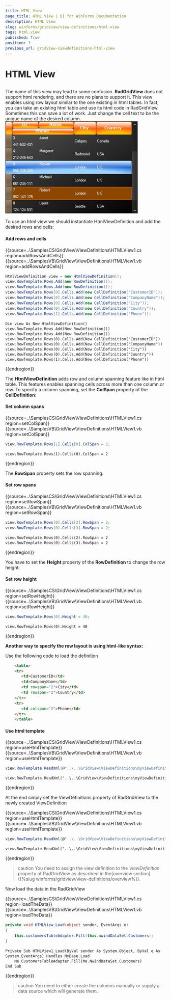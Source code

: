 ```yaml
---
title: HTML View
page_title: HTML View | UI for WinForms Documentation
description: HTML View
slug: winforms/gridview/view-definitions/html-view
tags: html,view
published: True
position: 3
previous_url: gridview-viewdefinitions-html-view
---
```


# HTML View



## 

The name of this view may lead to some confusion. __RadGridView__ does not support html rendering, and there are no plans to support it. This view enables using row layout similar to the one existing in html tables. In fact, you can take an existing html table and use its html code in RadGridView. Sometimes this can save a lot of work. Just change the cell text to be the unique name of the desired column.<br>![gridview-viewdefinitions-html-view 001](images/gridview-viewdefinitions-html-view001.jpg)

To use an html view we should instantiate HtmlViewDefinition and add the desired rows and cells:

#### Add rows and cells

{{source=..\SamplesCS\GridView\ViewDefinitions\HTMLView1.cs region=addRowsAndCells}} 
{{source=..\SamplesVB\GridView\ViewDefinitions\HTMLView1.vb region=addRowsAndCells}} 

````C#
HtmlViewDefinition view = new HtmlViewDefinition();
view.RowTemplate.Rows.Add(new RowDefinition());
view.RowTemplate.Rows.Add(new RowDefinition());
view.RowTemplate.Rows[0].Cells.Add(new CellDefinition("CustomerID"));
view.RowTemplate.Rows[0].Cells.Add(new CellDefinition("CompanyName"));
view.RowTemplate.Rows[0].Cells.Add(new CellDefinition("City"));
view.RowTemplate.Rows[0].Cells.Add(new CellDefinition("Country"));
view.RowTemplate.Rows[1].Cells.Add(new CellDefinition("Phone"));

````
````VB.NET
Dim view As New HtmlViewDefinition()
view.RowTemplate.Rows.Add(New RowDefinition())
view.RowTemplate.Rows.Add(New RowDefinition())
view.RowTemplate.Rows(0).Cells.Add(New CellDefinition("CustomerID"))
view.RowTemplate.Rows(0).Cells.Add(New CellDefinition("CompanyName"))
view.RowTemplate.Rows(0).Cells.Add(New CellDefinition("City"))
view.RowTemplate.Rows(0).Cells.Add(New CellDefinition("Country"))
view.RowTemplate.Rows(1).Cells.Add(New CellDefinition("Phone"))

````

{{endregion}} 

The __HtmlViewDefinition__ adds row and column spanning feature like in html table. This features enables spanning cells across more than one column or row. To specify a column spanning, set the __ColSpan__ property of the __CellDefinition__:

#### Set column spans

{{source=..\SamplesCS\GridView\ViewDefinitions\HTMLView1.cs region=setColSpan}} 
{{source=..\SamplesVB\GridView\ViewDefinitions\HTMLView1.vb region=setColSpan}} 

````C#
view.RowTemplate.Rows[1].Cells[0].ColSpan = 2;

````
````VB.NET
view.RowTemplate.Rows(1).Cells(0).ColSpan = 2

````

{{endregion}} 

The __RowSpan__ property sets the row spanning:

#### Set row spans

{{source=..\SamplesCS\GridView\ViewDefinitions\HTMLView1.cs region=setRowSpan}} 
{{source=..\SamplesVB\GridView\ViewDefinitions\HTMLView1.vb region=setRowSpan}} 

````C#
view.RowTemplate.Rows[0].Cells[2].RowSpan = 2;
view.RowTemplate.Rows[0].Cells[3].RowSpan = 2;

````
````VB.NET
view.RowTemplate.Rows(0).Cells(2).RowSpan = 2
view.RowTemplate.Rows(0).Cells(3).RowSpan = 2

````

{{endregion}} 

You have to set the __Height__ property of the __RowDefinition__ to change the row height:

#### Set row height

{{source=..\SamplesCS\GridView\ViewDefinitions\HTMLView1.cs region=setRowHeight}} 
{{source=..\SamplesVB\GridView\ViewDefinitions\HTMLView1.vb region=setRowHeight}} 

````C#
view.RowTemplate.Rows[0].Height = 40;

````
````VB.NET
view.RowTemplate.Rows(0).Height = 40

````

{{endregion}} 

__Another way to specify the row layout is using html-like syntax:__

Use the following code to load the definition

````HTML
    <table>
    <tr>
       <td>CustomerID</td>
       <td>CompanyName</td>
       <td rowspan="2">City</td>
       <td rowspan="2">Country</td>
    </tr>
    <tr>
       <td colspan="2">Phone</td>
    </tr>
    </table>
````

#### Use html template

{{source=..\SamplesCS\GridView\ViewDefinitions\HTMLView1.cs region=useHtmlTemplate}} 
{{source=..\SamplesVB\GridView\ViewDefinitions\HTMLView1.vb region=useHtmlTemplate}} 
````C#
view.RowTemplate.ReadXml(@"..\..\GridView\ViewDefinitions\myViewDefinition.htm");

````
````VB.NET
view.RowTemplate.ReadXml("..\..\GridView\ViewDefinitions\myViewDefinition.htm")

````

{{endregion}} 

At the end simply set the ViewDefinitions property of RadGridView to the newly created ViewDefinition

{{source=..\SamplesCS\GridView\ViewDefinitions\HTMLView1.cs region=useHtmlTemplate}} 
{{source=..\SamplesVB\GridView\ViewDefinitions\HTMLView1.vb region=useHtmlTemplate}} 

````C#
view.RowTemplate.ReadXml(@"..\..\GridView\ViewDefinitions\myViewDefinition.htm");

````
````VB.NET
view.RowTemplate.ReadXml("..\..\GridView\ViewDefinitions\myViewDefinition.htm")

````

{{endregion}} 

>caution You need to assign the view definition to the *ViewDefinition* property of RadGridView as described in the[overview section]({%slug winforms/gridview/view-definitions/overview%}).
>

Now load the data in the RadGridView
 
{{source=..\SamplesCS\GridView\ViewDefinitions\HTMLView1.cs region=loadTheData}} 
{{source=..\SamplesVB\GridView\ViewDefinitions\HTMLView1.vb region=loadTheData}} 
````C#
private void HTMLView_Load(object sender, EventArgs e)
{
    this.customersTableAdapter.Fill(this.nwindDataSet.Customers);
}

````
````VB.NET
Private Sub HTMLView1_Load(ByVal sender As System.Object, ByVal e As System.EventArgs) Handles MyBase.Load
    Me.CustomersTableAdapter.Fill(Me.NwindDataSet.Customers)
End Sub

````

{{endregion}} 

>caution You need to either create the columns manually or supply a data source which will generate them.
>

